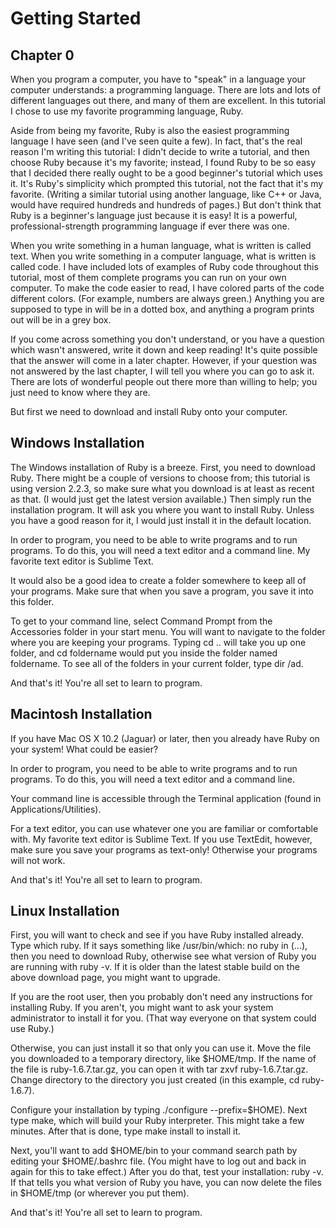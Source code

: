 
# Getting Started

## Chapter 0


When you program a computer, you have to "speak" in a language your computer understands: a programming language.
There are lots and lots of different languages out there, and many of them are excellent.
In this tutorial I chose to use my favorite programming language, Ruby.

Aside from being my favorite, Ruby is also the easiest programming language I have seen (and I've seen quite a few).
In fact, that's the real reason I'm writing this tutorial: I didn't decide to write a tutorial,
and then choose Ruby because it's my favorite;
instead, I found Ruby to be so easy that I decided there really ought to be a good beginner's tutorial which uses it.
It's Ruby's simplicity which prompted this tutorial, not the fact that it's my favorite.
(Writing a similar tutorial using another language, like C++ or Java, would have required hundreds and hundreds of pages.)
But don't think that Ruby is a beginner's language just because it is easy!
It is a powerful, professional-strength programming language if ever there was one.

When you write something in a human language, what is written is called text.
When you write something in a computer language, what is written is called code.
I have included lots of examples of Ruby code throughout this tutorial, most of them complete programs you can run on your own computer.
To make the code easier to read, I have colored parts of the code different colors.
(For example, numbers are always green.) Anything you are supposed to type in will be in a dotted box,
and anything a program prints out will be in a grey box.

If you come across something you don't understand, or you have a question which wasn't answered, write it down and keep reading!
It's quite possible that the answer will come in a later chapter. However, if your question was not answered by the last chapter,
I will tell you where you can go to ask it. There are lots of wonderful people out there more than willing to help;
you just need to know where they are.

But first we need to download and install Ruby onto your computer.

## Windows Installation

The Windows installation of Ruby is a breeze. First, you need to download Ruby.
There might be a couple of versions to choose from; this tutorial is using version 2.2.3,
so make sure what you download is at least as recent as that. (I would just get the latest version available.)
Then simply run the installation program. It will ask you where you want to install Ruby.
Unless you have a good reason for it, I would just install it in the default location.

In order to program, you need to be able to write programs and to run programs.
To do this, you will need a text editor and a command line. My favorite text editor is Sublime Text.

It would also be a good idea to create a folder somewhere to keep all of your programs.
Make sure that when you save a program, you save it into this folder.

To get to your command line, select Command Prompt from the Accessories folder in your start menu.
You will want to navigate to the folder where you are keeping your programs.
Typing cd .. will take you up one folder, and cd foldername would put you inside the folder named foldername.
To see all of the folders in your current folder, type dir /ad.

And that's it! You're all set to learn to program.

## Macintosh Installation

If you have Mac OS X 10.2 (Jaguar) or later, then you already have Ruby on your system! What could be easier?

In order to program, you need to be able to write programs and to run programs.
To do this, you will need a text editor and a command line.

Your command line is accessible through the Terminal application (found in Applications/Utilities).

For a text editor, you can use whatever one you are familiar or comfortable with. My favorite text editor is Sublime Text.
If you use TextEdit, however, make sure you save your programs as text-only! Otherwise your programs will not work.

And that's it! You're all set to learn to program.

## Linux Installation

First, you will want to check and see if you have Ruby installed already. Type which ruby.
If it says something like /usr/bin/which: no ruby in (...), then you need to download Ruby,
otherwise see what version of Ruby you are running with ruby -v.
If it is older than the latest stable build on the above download page, you might want to upgrade.

If you are the root user, then you probably don't need any instructions for installing Ruby.
If you aren't, you might want to ask your system administrator to install it for you.
(That way everyone on that system could use Ruby.)

Otherwise, you can just install it so that only you can use it. Move the file you downloaded to a temporary directory, like $HOME/tmp.
If the name of the file is ruby-1.6.7.tar.gz, you can open it with tar zxvf ruby-1.6.7.tar.gz.
Change directory to the directory you just created (in this example, cd ruby-1.6.7).

Configure your installation by typing ./configure --prefix=$HOME). Next type make, which will build your Ruby interpreter.
This might take a few minutes. After that is done, type make install to install it.

Next, you'll want to add $HOME/bin to your command search path by editing your $HOME/.bashrc file.
(You might have to log out and back in again for this to take effect.) After you do that, test your installation: ruby -v.
If that tells you what version of Ruby you have, you can now delete the files in $HOME/tmp (or wherever you put them).

And that's it! You're all set to learn to program.
